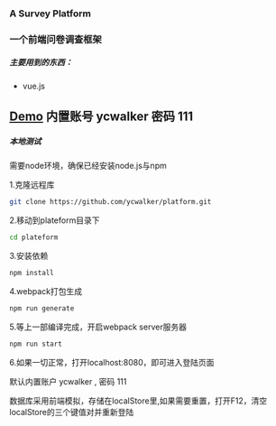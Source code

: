 ### A Survey Platform
### 一个前端问卷调查框架

##### 主要用到的东西：
* vue.js

## [Demo](http://115.28.90.175:8090/)  内置账号 ycwalker 密码 111

##### 本地测试
需要node环境，确保已经安装node.js与npm

1.克隆远程库
``` bash
git clone https://github.com/ycwalker/platform.git
```
2.移动到plateform目录下 

``` bash
cd plateform
```

3.安装依赖
``` bash
npm install
```

4.webpack打包生成
``` bash
npm run generate
```

5.等上一部编译完成，开启webpack server服务器
``` bash
npm run start
```
6.如果一切正常，打开localhost:8080，即可进入登陆页面

默认内置账户 ycwalker , 密码 111

数据库采用前端模拟，存储在localStore里,如果需要重置，打开F12，清空localStore的三个键值对并重新登陆


